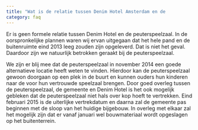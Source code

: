 ```yaml
---
title: "Wat is de relatie tussen Denim Hotel Amsterdam en de 				peuterspeelzaal?"
category: faq
---
```


Er is geen formele relatie tussen Denim Hotel en de peuterspeelzaal. In de oorspronkelijke plannen waren wij ervan uitgegaan dat het hele pand en de buitenruimte eind 2013 leeg zouden zijn opgeleverd. Dat is niet het geval. Daardoor zijn we natuurlijk betrokken geraakt bij de peuterspeelzaal. 

We zijn er blij mee dat de peuterspeelzaal in november 2014 een goede alternatieve locatie heeft weten te vinden. Hierdoor kan de peuterspeelzaal gewoon doorgaan op een plek in de buurt en kunnen ouders hun kinderen naar de voor hun vertrouwde speelzaal brengen. Door goed overleg tussen de peuterspeelzaal, de gemeente en Denim Hotel is het ook mogelijk gebleken dat de peuterspeelzaal niet hals over kop hoeft te vertrekken. Eind februari 2015 is de uiterlijke vertrekdatum en daarna zal de gemeente pas beginnen met de sloop van het huidige bijgebouw. In overleg met elkaar zal het mogelijk zijn dat er vanaf januari wel bouwmateriaal wordt opgeslagen op het buitenterrein.     
